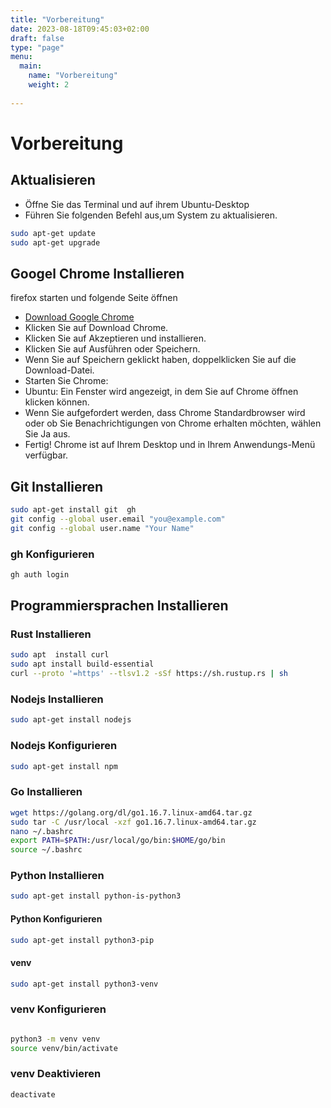 ```yaml
---
title: "Vorbereitung"
date: 2023-08-18T09:45:03+02:00
draft: false
type: "page"
menu: 
  main:
    name: "Vorbereitung"
    weight: 2
    
---
```


# Vorbereitung

## Aktualisieren

- Öffne Sie das Terminal und auf ihrem Ubuntu-Desktop
- Führen Sie folgenden Befehl aus,um System zu aktualisieren.
```bash
sudo apt-get update 
sudo apt-get upgrade
```
## Googel Chrome Installieren
firefox starten und folgende Seite öffnen
- [Download Google Chrome](https://www.google.com/intl/de_de/chrome/)
- Klicken Sie auf Download Chrome.
- Klicken Sie auf Akzeptieren und installieren.
- Klicken Sie auf Ausführen oder Speichern.
- Wenn Sie auf Speichern geklickt haben, doppelklicken Sie auf die Download-Datei.
- Starten Sie Chrome:
- Ubuntu: Ein Fenster wird angezeigt, in dem Sie auf Chrome öffnen      klicken können.
- Wenn Sie aufgefordert werden, dass Chrome Standardbrowser wird oder ob Sie Benachrichtigungen von Chrome erhalten möchten, wählen Sie Ja aus.
- Fertig! Chrome ist auf Ihrem Desktop und in Ihrem Anwendungs-Menü verfügbar.




## Git Installieren
```bash
sudo apt-get install git  gh
git config --global user.email "you@example.com"
git config --global user.name "Your Name"

```
### gh Konfigurieren

```bash
gh auth login
```
## Programmiersprachen Installieren

### Rust Installieren
```bash
sudo apt  install curl 
sudo apt install build-essential
curl --proto '=https' --tlsv1.2 -sSf https://sh.rustup.rs | sh
```
### Nodejs Installieren
```bash
sudo apt-get install nodejs
```
### Nodejs Konfigurieren
```bash
sudo apt-get install npm
```

### Go Installieren
```bash
wget https://golang.org/dl/go1.16.7.linux-amd64.tar.gz
sudo tar -C /usr/local -xzf go1.16.7.linux-amd64.tar.gz
nano ~/.bashrc
export PATH=$PATH:/usr/local/go/bin:$HOME/go/bin
source ~/.bashrc
```
### Python Installieren
```bash
sudo apt-get install python-is-python3
```
#### Python Konfigurieren
```bash
sudo apt-get install python3-pip
```
#### venv
```bash
sudo apt-get install python3-venv
```
### venv Konfigurieren
```bash

python3 -m venv venv
source venv/bin/activate
```
### venv Deaktivieren
```bash
deactivate
```







